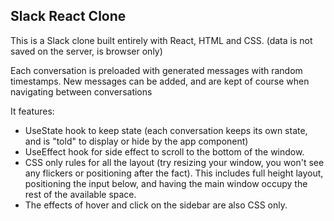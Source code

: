 ## Slack React Clone

This is a Slack clone built entirely with React, HTML and CSS. (data is not saved on the server, is browser only)<br>

Each conversation is preloaded with generated messages with random timestamps. New messages can be added, and are kept of course when navigating between conversations

It features:

- UseState hook to keep state (each conversation keeps its own state, and is "told" to display or hide by the app component)
- UseEffect hook for side effect to scroll to the bottom of the window.
- CSS only rules for all the layout (try resizing your window, you won't see any flickers or positioning after the fact). This includes full height layout, positioning the input below, and having the main window occupy the rest of the available space.
- The effects of hover and click on the sidebar are also CSS only.
